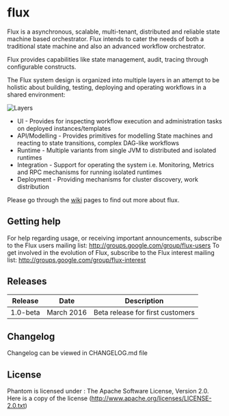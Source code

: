 # flux
Flux is a asynchronous, scalable, multi-tenant, distributed and reliable state machine based orchestrator. Flux intends to cater the needs of both a traditional state machine and also an advanced workflow orchestrator.

Flux provides capabilities like state management, audit, tracing through configurable constructs.

The Flux system design is organized into multiple layers in an attempt to be holistic about building, testing, deploying and operating workflows in a shared environment:

![Layers](https://github.com/flipkart-incubator/flux/raw/master/docs/flux-high-level.png)

* UI - Provides for inspecting workflow execution and administration tasks on deployed instances/templates
* API/Modelling - Provides primitives for modelling State machines and reacting to state transitions, complex DAG-like workflows
* Runtime - Multiple variants from single JVM to distributed and isolated runtimes
* Integration - Support for operating the system i.e. Monitoring, Metrics and RPC mechanisms for running isolated runtimes
* Deployment - Providing mechanisms for cluster discovery, work distribution

Please go through the [wiki](https://github.com/flipkart-incubator/flux/wiki) pages to find out more about flux.

## Getting help
For help regarding usage, or receiving important announcements, subscribe to the Flux users mailing list: http://groups.google.com/group/flux-users
To get involved in the evolution of Flux, subscribe to the Flux interest mailing list: http://groups.google.com/group/flux-interest

## Releases
| Release | Date | Description |
| --- | --- | --- |
| 1.0-beta | March 2016 | Beta release for first customers |


## Changelog
Changelog can be viewed in CHANGELOG.md file

## License
Phantom is licensed under : The Apache Software License, Version 2.0. Here is a copy of the license (http://www.apache.org/licenses/LICENSE-2.0.txt)
